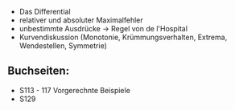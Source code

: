 - Das Differential
- relativer und absoluter Maximalfehler
- unbestimmte Ausdrücke $\rightarrow$ Regel von de l'Hospital
- Kurvendiskussion (Monotonie, Krümmungsverhalten, Extrema, Wendestellen, Symmetrie)

## Buchseiten:
- S113 - 117 Vorgerechnte Beispiele
- S129